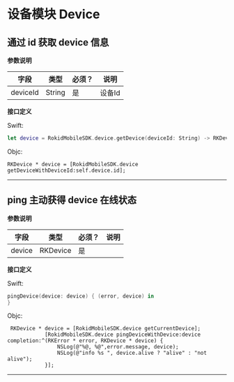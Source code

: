 # 设备模块 Device

## 通过 id 获取 device 信息

**参数说明**

| 字段    | 类型   | 必须？| 说明 |
| ------ | ----- | ----- | ----- |
| deviceId | String | 是 | 设备Id |

**接口定义**

Swift:

```swift
let device = RokidMobileSDK.device.getDevice(deviceId: String) -> RKDevice?
```

Objc:

```objc
RKDevice * device = [RokidMobileSDK.device getDeviceWithDeviceId:self.device.id];
```

---

## ping 主动获得 device 在线状态

**参数说明**

| 字段    | 类型   | 必须？| 说明 |
| ------ | ----- | ----- | ----- |
| device | RKDevice | 是 |  |

**接口定义**

Swift:

```swift
pingDevice(device: device) { (error, device) in
}

```

Objc:

```objc
 RKDevice * device = [RokidMobileSDK.device getCurrentDevice];
            [RokidMobileSDK.device pingDeviceWithDevice:device completion:^(RKError * error, RKDevice * device) {
                NSLog(@"%@, %@",error.message, device);
                NSLog(@"info %s ", device.alive ? "alive" : "not alive");
            }];

```

---


